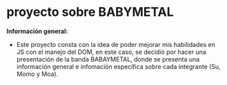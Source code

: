 # proyecto sobre BABYMETAL

__Información general:__

- Este proyecto consta con la idea de poder mejorar mis habilidades en JS con el manejo del DOM,
en este caso, se decidió por hacer una presentación de la banda BABAYMETAL, donde se presenta una información general
e infomación específica sobre cada integrante (Su, Momo y Moa).